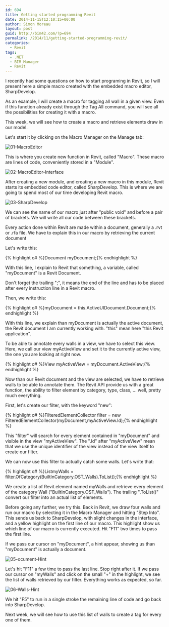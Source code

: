 ```yaml
---
id: 694
title: Getting started programming Revit
date: 2014-11-15T12:10:15+00:00
author: Simon Moreau
layout: post
guid: http://bim42.com/?p=694
permalink: /2014/11/getting-started-programming-revit/
categories:
  - Revit
tags:
  - .NET
  - BIM Manager
  - Revit
---
```

I recently had some questions on how to start programing in Revit, so I will present here a simple macro created with the embedded macro editor, SharpDevelop.

As an example, I will create a macro for tagging all wall in a given view. Even if this function already exist through the Tag All command, you will see all the possibilities for creating it with a macro.

This week, we will see how to create a macro and retrieve elements draw in our model.

Let's start it by clicking on the Macro Manager on the Manage tab:

![01-MacroEditor](http://bim42.com/wp-content/uploads/2014/11/01-MacroEditor.png)

This is where you create new function in Revit, called "Macro". These macro are lines of code, conveniently stored in a "Module".

![02-MacroEditor-Interface](http://bim42.com/wp-content/uploads/2014/11/02-MacroEditor-Interface.png)

After creating a new module, and creating a new macro in this module, Revit starts its embedded code editor, called SharpDevelop. This is where we are going to spend most of our time developing Revit macro.

![03-SharpDevelop](http://bim42.com/wp-content/uploads/2014/11/03-SharpDevelop.png)

We can see the name of our macro just after "public void" and before a pair of brackets. We will write all our code between these brackets.

Every action done within Revit are made within a document, generally a .rvt or .rfa file. We have to explain this in our macro by retrieving the current document

Let's write this:

{% highlight c# %}Document myDocument;{% endhighlight %}

With this line, I explain to Revit that something, a variable, called "myDocument" is a Revit Document.

Don't forget the trailing ";", it means the end of the line and has to be placed after every instruction line in a Revit macro.

Then, we write this:

{% highlight c# %}myDocument = this.ActiveUIDocument.Document;{% endhighlight %}

With this line, we explain than myDocument is actually the active document, the Revit document I am currently working with. "this" mean here "this Revit application".

To be able to annotate every walls in a view, we have to select this view. Here, we call our view myActiveView and set it to the currently active view, the one you are looking at right now.

{% highlight c# %}View myActiveView = myDocument.ActiveView;{% endhighlight %}

Now than our Revit document and the view are selected, we have to retrieve walls to be able to annotate them. The Revit API provide us with a great function, the ability to filter element by category, type, class, ...  well, pretty much everything.

First, let's create our filter, with the keyword "new":

{% highlight c# %}FilteredElementCollector filter 
= new FilteredElementCollector(myDocument,myActiveView.Id);{% endhighlight %}

This "filter" will search for every element contained in "myDocument" and visible in the view "myActiveView". The ".Id" after "myActiveView" mean that we use the unique identifier of the view instead of the view itself to create our filter.

We can now use this filter to actually catch some walls. Let's write that:

{% highlight c# %}List<Element>myWalls 
= filter.OfCategory(BuiltInCategory.OST_Walls).ToList();{% endhighlight %}

We create a list of Revit element named myWalls and retrieve every element of the category Wall ("BuiltInCategory.OST_Walls"). The trailing ".ToList()" convert our filter into an actual list of elements.

Before going any further, we try this. Back in Revit, we draw four walls and run our macro by selecting it in the Macro Manager and hitting "Step Into". This sends us back to SharpDevelop, with slight changes in the interface, and a yellow highlight on the first line of our macro. This highlight show us which line of our macro is currently executed. Hit "F11" two times to pass the first line.

If we pass our cursor on "myDocument", a hint appear, showing us than "myDocument" is actually a document.

![05-ocument-Hint](http://bim42.com/wp-content/uploads/2014/11/05-ocument-Hint.png)

Let's hit "F11" a few time to pass the last line. Stop right after it. If we pass our cursor on "myWalls" and click on the small "+" in the highlight, we see the list of walls retrieved by our filter. Everything works as expected, so far.

![06-Walls-Hint](http://bim42.com/wp-content/uploads/2014/11/06-Walls-Hint.png)

We hit "F5" to run in a single stroke the remaining line of code and go back into SharpDevelop.

Next week, we will see how to use this list of walls to create a tag for every one of them.